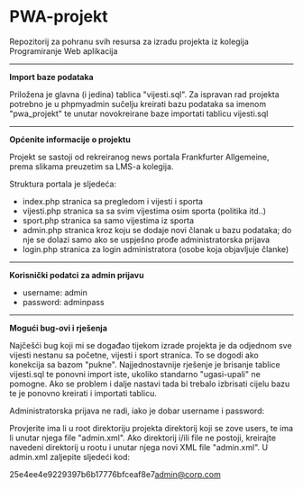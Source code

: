# PWA-projekt
Repozitorij za pohranu svih resursa za izradu projekta iz kolegija Programiranje Web aplikacija

-----------------------------------------------------------------------------------------------
**Import baze podataka**

Priložena je glavna (i jedina) tablica "vijesti.sql". Za ispravan rad projekta potrebno je
u phpmyadmin sučelju kreirati bazu podataka sa imenom "pwa_projekt" te unutar novokreirane baze
importati tablicu vijesti.sql

-----------------------------------------------------------------------------------------------
**Općenite informacije o projektu**

Projekt se sastoji od rekreiranog news portala Frankfurter Allgemeine, prema slikama preuzetim
sa LMS-a kolegija.

Struktura portala je sljedeća:

- index.php stranica sa pregledom i vijesti i sporta
- vijesti.php stranica sa sa svim vijestima osim sporta (politika itd..)
- sport.php stranica sa samo vijestima iz sporta
- admin.php stranica kroz koju se dodaje novi članak u bazu podataka; do nje se dolazi samo ako 
  se uspješno prođe administratorska prijava
- login.php stranica za login administratora (osobe koja objavljuje članke)

-----------------------------------------------------------------------------------------------
**Korisnički podatci za admin prijavu**

- username: admin
- password: adminpass

-----------------------------------------------------------------------------------------------
**Mogući bug-ovi i rješenja**

Najčešći bug koji mi se događao tijekom izrade projekta je da odjednom sve vijesti nestanu sa
početne, vijesti i sport stranica. To se dogodi ako konekcija sa bazom "pukne". Najjednostavnije
rješenje je brisanje tablice vijesti.sql te ponovni import iste, ukoliko standarno "ugasi-upali"
ne pomogne. Ako se problem i dalje nastavi tada bi trebalo izbrisati cijelu bazu te je ponovno
kreirati i importati tablicu.

Administratorska prijava ne radi, iako je dobar username i password:

Provjerite ima li u root direktoriju projekta direktorij koji se zove users, te ima li unutar
njega file "admin.xml". Ako direktorij i/ili file ne postoji, kreirajte navedeni direktorij u 
rootu i unutar njega novi XML file "admin.xml". U admin.xml zaljepite sljedeći kod:

<?xml version="1.0"?>
<user><password>25e4ee4e9229397b6b17776bfceaf8e7</password><email>admin@corp.com</email></user>

